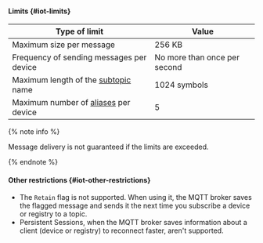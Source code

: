 #### Limits {#iot-limits}

| Type of limit | Value |
| ----- | ----- |
| Maximum size per message | 256 KB |
| Frequency of sending messages per device | No more than once per second |
| Maximum length of the [subtopic](../iot-core/concepts/topic.md#subtopic) name | 1024 symbols
| Maximum number of [aliases](../iot-core/concepts/topic.md#aliases) per device | 5

{% note info %}

Message delivery is not guaranteed if the limits are exceeded.

{% endnote %}

#### Other restrictions {#iot-other-restrictions}

- The `Retain` flag is not supported. When using it, the MQTT broker saves the flagged message and sends it the next time you subscribe a device or registry to a topic.
- Persistent Sessions, when the MQTT broker saves information about a client (device or registry) to reconnect faster, aren't supported.
